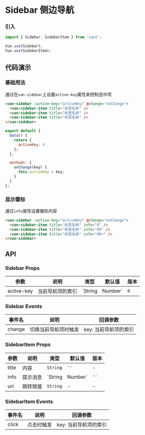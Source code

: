 # Sidebar 侧边导航

### 引入

``` javascript
import { Sidebar, SidebarItem } from 'vant';

Vue.use(Sidebar);
Vue.use(SidebarItem);
```

## 代码演示

### 基础用法

通过在`van-sidebar`上设置`active-key`属性来控制选中项

```html
<van-sidebar :active-key="activeKey" @change="onChange">
  <van-sidebar-item title="标签名称" />
  <van-sidebar-item title="标签名称" />
  <van-sidebar-item title="标签名称" />
</van-sidebar>
```

``` javascript
export default {
  data() {
    return {
      activeKey: 0
    };
  },

  methods: {
    onChange(key) {
      this.activeKey = key;
    }
  }
};
```

### 显示徽标

通过`info`属性设置徽标内容

```html
<van-sidebar :active-key="activeKey" @change="onChange">
  <van-sidebar-item title="标签名称" info="8" />
  <van-sidebar-item title="标签名称" info="99" />
  <van-sidebar-item title="标签名称" info="99+" />
</van-sidebar>
```

## API

### Sidebar Props

| 参数 | 说明 | 类型 | 默认值 | 版本 |
|------|------|------|------|------|
| active-key | 当前导航项的索引 | `String | Number` | `0` | - |

### Sidebar Events

| 事件名 | 说明 | 回调参数 |
|------|------|------|
| change | 切换当前导航项时触发 | key: 当前导航项的索引 |

### SidebarItem Props

| 参数 | 说明 | 类型 | 默认值 | 版本 |
|------|------|------|------|------|
| title | 内容 | `String` | `''` | - |
| info | 提示消息 | `String | Number` | `''` | - |
| url | 跳转链接 | `String` | - | - |

### SidebarItem Events

| 事件名 | 说明 | 回调参数 |
|------|------|------|
| click | 点击时触发 | key: 当前导航项的索引 |
